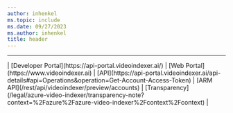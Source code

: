 ```yaml
---
author: inhenkel
ms.topic: include
ms.date: 09/27/2023
ms.author: inhenkel
title: header
---
```


<hr color="#5ea0ef" size="10">
| [Developer Portal](https://api-portal.videoindexer.ai/) | [Web Portal](https://www.videoindexer.ai) | [API](https://api-portal.videoindexer.ai/api-details#api=Operations&operation=Get-Account-Access-Token) | [ARM API](/rest/api/videoindexer/preview/accounts) | [Transparency](/legal/azure-video-indexer/transparency-note?context=%2Fazure%2Fazure-video-indexer%2Fcontext%2Fcontext) |
